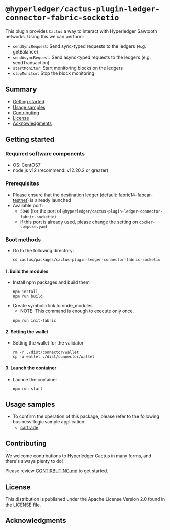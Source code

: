<!--
 Copyright 2021 Hyperledger Cactus Contributors
 SPDX-License-Identifier: Apache-2.0
 
 README.md
-->
# `@hyperledger/cactus-plugin-ledger-connector-fabric-socketio`

This plugin provides `Cactus` a way to interact with Hyperledger Sawtooth networks. Using this we can perform:
- `sendSyncRequest`: Send sync-typed requests to the ledgers (e.g. getBalance)
- `sendAsyncRequest`: Send async-typed requests to the ledgers (e.g. sendTransaction)
- `startMonitor`: Start monitoring blocks on the ledgers
- `stopMonitor`: Stop the block monitoring

## Summary
- [Getting started](#getting-started)
- [Usage samples](#usage-samples)
- [Contributing](#contributing)
- [License](#license)
- [Acknowledgments](#acknowledgments)

## Getting started

### Required software components
- OS: CentOS7
- node.js v12 (recommend: v12.20.2 or greater)

### Prerequisites
- Please ensure that the destination ledger (default: [fabric14-fabcar-testnet](../../tools/docker/fabric14-fabcar-testnet)) is already launched
- Available port:
	- `5040` (for the port of `@hyperledger/cactus-plugin-ledger-connector-fabric-socketio`)
	- if this port is already used, please change the setting on `docker-compose.yaml`

### Boot methods

- Go to the following directory:
	```
	cd cactus/packages/cactus-plugin-ledger-connector-fabric-socketio
	```

#### 1. Build the modules
- Install npm packages and build them
	```
	npm install
	npm run build
	```
- Create symbolic link to node_modules
	- NOTE: This command is enough to execute only once.
	```
	npm run init-fabric
	```

#### 2. Setting the wallet
- Setting the wallet for the validator
	```
	rm -r ./dist/connector/wallet
	cp -a wallet ./dist/connector/wallet
	```

#### 3. Launch the container
- Launce the container
	```
	npm run start
	```

## Usage samples
- To confirm the operation of this package, please refer to the following business-logic sample application:
	- [cartrade](../../examples/cartrade)

## Contributing

We welcome contributions to Hyperledger Cactus in many forms, and there's always plenty to do!

Please review [CONTIRBUTING.md](../../CONTRIBUTING.md) to get started.

## License

This distribution is published under the Apache License Version 2.0 found in the [LICENSE](../../LICENSE) file.

## Acknowledgments 